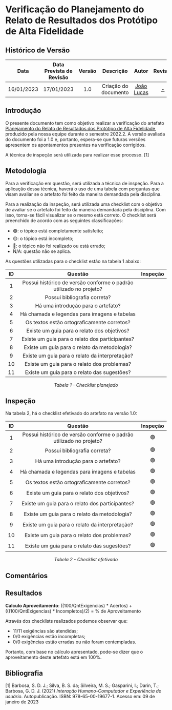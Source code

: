 # Verificação do Planejamento do Relato de Resultados dos Protótipo de Alta Fidelidade
## <a>Histórico de Versão</a>
|    Data    | Data Prevista de Revisão | Versão |      Descrição       |                   Autor                    |         Revisor          |
| :--------: | :----------------------: | :----: | :------------------: | :----------------------------------------: | :----------------------: |
| 16/01/2023 |        17/01/2023        |  1.0   | Criação do documento | [João Lucas](https://github.com/HacKairos) | [-](https://github.com/) |

## <a>Introdução</a>
O presente documento tem como objetivo realizar a verificação do artefato [Planejamento do Relato de Resultados dos Protótipo de Alta Fidelidade](../../../DesignAvaliacaoDesen/Nivel3/ProtAltaFidelidade/PlanejamentoRelatoResuProtAlta.md), produzido pela nossa equipe durante o semestre 2022.2. A versão avaliada do documento foi a 1.0 e, portanto, espera-se que futuras versões apresentem os apontamentos presentes na verificação corrigidos.

A técnica de inspeção será utilizada para realizar esse processo. [1]

## <a>Metodologia</a>
Para a verificação em questão, será utilizada a técnica de inspeção. Para a aplicação dessa técnica, haverá o uso de uma tabela com perguntas que visam avaliar se o artefato foi feito da maneira demandada pela disciplina.

Para a realização da inspeção, será utilizada uma checklist com o objetivo de avaliar se o artefato foi feito da maneira demandada pela disciplina. Com isso, torna-se fácil visualizar se o mesmo está correto. O checklist será preenchido de acordo com as seguintes classificações:

* 🟢: o tópico está completamente satisfeito;
* 🟡: o tópico está incompleto;
* 🔴: o tópico não foi realizado ou está errado;
* N/A: questão não se aplica.

As questões utilizadas para o checklist estão na tabela 1 abaixo:

<center>

|  ID   |                              Questão                               | Inspeção |
| :---: | :----------------------------------------------------------------: | :------: |
|   1   | Possui histórico de versão conforme o padrão utilizado no projeto? |          |
|   2   |                    Possui bibliografia correta?                    |          |
|   3   |                 Há uma introdução para o artefato?                 |          |
|   4   |            Há chamada e legendas para imagens e tabelas            |          |
|   5   |             Os textos estão ortograficamente corretos?             |          |
|   6   |            Existe um guia para o relato dos objetivos?             |          |
|   7   |          Existe um guia para o relato dos participantes?           |          |
|   8   |            Existe um guia para o relato da metodologia?            |          |
|   9   |           Existe um guia para o relato da interpretação?           |          |
|  10   |            Existe um guia para o relato dos problemas?             |          |
|  11   |            Existe um guia para o relato das sugestões?             |          |

  
*Tabela 1 - Checklist planejado*

</center>

## <a>Inspeção</a>

Na tabela 2, há o checklist efetivado do artefato na versão 1.0:

<center>

|  ID   |                              Questão                               | Inspeção |
| :---: | :----------------------------------------------------------------: | :------: |
|   1   | Possui histórico de versão conforme o padrão utilizado no projeto? |    🟢     |
|   2   |                    Possui bibliografia correta?                    |    🟢     |
|   3   |                 Há uma introdução para o artefato?                 |    🟢     |
|   4   |            Há chamada e legendas para imagens e tabelas            |    🟢     |
|   5   |             Os textos estão ortograficamente corretos?             |    🟢     |
|   6   |            Existe um guia para o relato dos objetivos?             |    🟢     |
|   7   |          Existe um guia para o relato dos participantes?           |    🟢     |
|   8   |            Existe um guia para o relato da metodologia?            |    🟢     |
|   9   |           Existe um guia para o relato da interpretação?           |    🟢     |
|  10   |            Existe um guia para o relato dos problemas?             |    🟢     |
|  11   |            Existe um guia para o relato das sugestões?             |    🟢     |

  
*Tabela 2 - Checklist efetivado*

</center>

## <a>Comentários</a>


## <a>Resultados</a>
<a>**Calculo Aproveitamento**</a>: ((100/QntExigencias) * Acertos) + (((100/QntExigencias) * Incompletos)/2) = % de Aproveitamento

Através dos checklists realizados podemos observar que:

* 11/11 exigências são atendidas;
* 0/0 exigências estão incompletas;
* 0/0 exigências estão erradas ou não foram contempladas.

Portanto, com base no cálculo apresentado, pode-se dizer que o aproveitamento deste artefato está em 100%.

## <a>Bibliografia</a>

[1] Barbosa, S. D. J.; Silva, B. S. da; Silveira, M. S.; Gasparini, I.; Darin, T.; Barbosa, G. D. J. (2021) _Interação Humano-Computador e Experiência do usuário_. Autopublicação. ISBN: 978-65-00-19677-1. Acesso em: 09 de janeiro de 2023